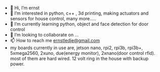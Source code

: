 - 👋 Hi, I’m ernst
- 👀 I’m interested in python, c++ , 3d printing, making actuators and sensors for house control, many more.....
- 🌱 I’m currently learning python, object and face detection for door control
- 💞️ I’m looking to collaborate on ...
- 📫 How to reach me ernstledje@gmail.com
- my boards currently in use are, jetson nano, rpi2, rpi3b, rpi3b+, 5xmega2560, 2xuno, due(energy monitor), 2xnano(door control rfid).
most of them are hard wired. 12 volt ring in the house with backup power. 
<!---
ernstledje/ernstledje is a ✨ special ✨ repository because its `README.md` (this file) appears on your GitHub profile.
You can click the Preview link to take a look at your changes.
--->
